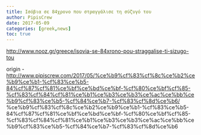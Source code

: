 ```yaml
---
title: Ισόβια σε 84χρονο που στραγγάλισε τη σύζυγό του
author: PipisCrew
date: 2017-05-09
categories: [greek,news]
toc: true
---
```


http://www.nooz.gr/greece/isovia-se-84xrono-pou-straggalise-ti-sizugo-tou

origin - http://www.pipiscrew.com/2017/05/%ce%b9%cf%83%cf%8c%ce%b2%ce%b9%ce%b1-%cf%83%ce%b5-84%cf%87%cf%81%ce%bf%ce%bd%ce%bf-%cf%80%ce%bf%cf%85-%cf%83%cf%84%cf%81%ce%b1%ce%b3%ce%b3%ce%ac%ce%bb%ce%b9%cf%83%ce%b5-%cf%84%ce%b7-%cf%83%cf%8d%ce%b6/ %ce%b9%cf%83%cf%8c%ce%b2%ce%b9%ce%b1-%cf%83%ce%b5-84%cf%87%cf%81%ce%bf%ce%bd%ce%bf-%cf%80%ce%bf%cf%85-%cf%83%cf%84%cf%81%ce%b1%ce%b3%ce%b3%ce%ac%ce%bb%ce%b9%cf%83%ce%b5-%cf%84%ce%b7-%cf%83%cf%8d%ce%b6